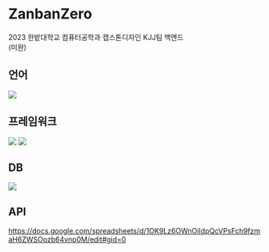 # ZanbanZero

2023 한밭대학교 컴퓨터공학과 캡스톤디자인 KJJ팀 백엔드  
(미완)

## 언어
<img src="https://img.shields.io/badge/Java-FF9900?style=for-the-badge&logo=OpenJDK&logoColor=white"/>

## 프레임워크
<img src="https://img.shields.io/badge/Spring Boot-6DB33F?style=for-the-badge&logo=SpringBoot&logoColor=white"/> <img src="https://img.shields.io/badge/Spring Security-6DB33F?style=for-the-badge&logo=Springsecurity&logoColor=white"/>

## DB
<img src="https://img.shields.io/badge/MySQL-4479A1?style=for-the-badge&logo=MySQL&logoColor=white"/>

## API  
https://docs.google.com/spreadsheets/d/1OK9Lz6OWnOiIdpQcVPsFch9fzmaH6ZWSOozb64vnp0M/edit#gid=0
